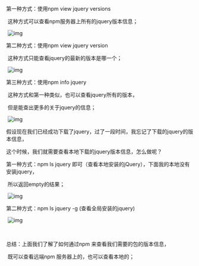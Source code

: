 第一种方式：使用npm view jquery versions

​          这种方式可以查看npm服务器上所有的jquery版本信息；

​          ![img](D:\笔记\media\20180313173055768)

第二种方式：使用npm view jquery version

​          这种方式只能查看jquery的最新的版本是哪一个；

​          ![img](D:\笔记\media\20180313173103644)

第三种方式：使用npm info jquery

​          这种方式和第一种类似，也可以查看jquery所有的版本，

​          但是能查出更多的关于jquery的信息；

​          ![img](D:\笔记\media\20180313173112300)





假设现在我们已经成功下载了jquery，过了一段时间，我忘记了下载的jquery的版本信息，

这个时候，我们就需要查看本地下载的jquery版本信息，怎么做呢？

第一种方式：npm ls jquery 即可（查看本地安装的jQuery），下面我的本地没有安装jquery，

​          所以返回empty的结果；

​          ![img](D:\笔记\media\20180313173527357)

第二种方式：npm ls jquery -g  (查看全局安装的jquery)

​          ![img](D:\笔记\media\20180313173534437)

​         

总结：上面我们了解了如何通过npm 来查看我们需要的包的版本信息，

​      既可以查看远端npm 服务器上的，也可以查看本地的；